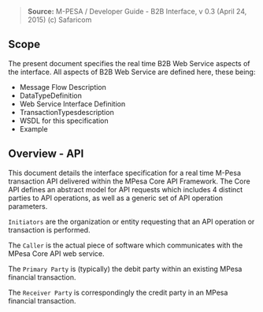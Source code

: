 > **Source:** M-PESA / Developer Guide - B2B Interface, v 0.3 (April 24, 2015) (c) Safaricom

## Scope
The present document specifies the real time B2B Web Service aspects of the interface. All aspects of B2B Web Service are defined here, these being:

- Message Flow Description
- DataTypeDefinition
- Web Service Interface Definition
- TransactionTypesdescription
- WSDL for this specification
- Example

## Overview - API

This document details the interface specification for a real time M-Pesa transaction API delivered within the MPesa Core API Framework. The Core API defines an abstract model for API requests which includes 4 distinct parties to API operations, as well as a generic set of API operation parameters.

`Initiators` are the organization or entity requesting that an API operation or transaction is performed. 

The `Caller` is the actual piece of software which communicates with the MPesa Core API web service. 

The `Primary Party` is (typically) the debit party within an existing MPesa financial transaction.

The `Receiver Party` is correspondingly the credit party in an MPesa financial transaction.


